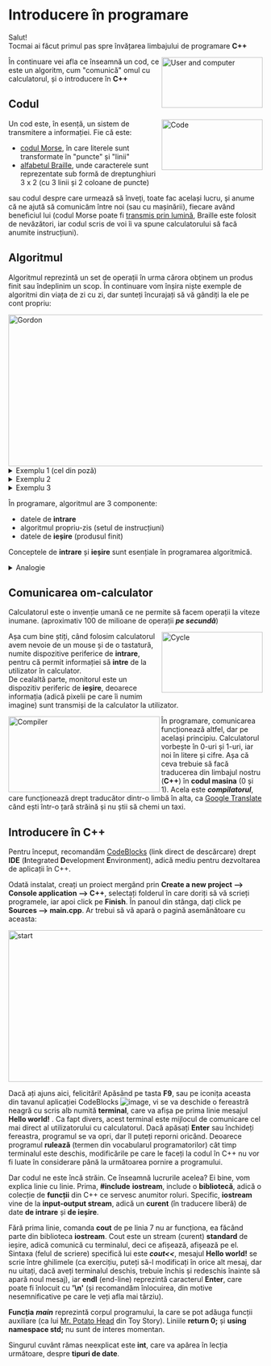 # Introducere în programare

Salut!  
Tocmai ai făcut primul pas spre învățarea limbajului de programare **C++**

<img src="https://user-images.githubusercontent.com/63238264/176324827-c679316a-0301-4d49-a5f0-e215d5621aeb.jpg" alt="User and computer" width="200" height="100" align="right" title="Tu și prietenul tău">

În continuare vei afla ce înseamnă un cod, ce este un algoritm, cum "comunică" omul cu calculatorul, și o introducere în **C++**

## Codul

<img src="https://user-images.githubusercontent.com/63238264/176325563-583c8ae1-f81e-48dd-8fc0-4f52bb26da21.png" alt="Code" width="200" height="100" align="right" title="Cod">

Un cod este, în esență, un sistem de transmitere a informației. Fie că este:
* [codul Morse](https://ro.wikipedia.org/wiki/Codul_Morse), în care literele sunt transformate în  "puncte" și "linii"
* [alfabetul Braille](https://ro.wikipedia.org/wiki/Alfabetul_Braille), unde caracterele sunt reprezentate sub formă de dreptunghiuri $3$ x $2$ (cu 3 linii și 2 coloane de puncte)

sau codul despre care urmează să înveți, toate fac același lucru, și anume că ne ajută să comunicăm între noi (sau cu mașinării), fiecare având beneficiul lui (codul Morse poate fi [transmis prin lumină](https://www.youtube.com/shorts/COCV8bZ4bjo?&ab_channel=GD%27sLatestHighlights), Braille este folosit de nevăzători, iar codul scris de voi îi va spune calculatorului să facă anumite instrucțiuni).

## Algoritmul

Algoritmul reprezintă un set de operații în urma cărora obținem un produs finit sau îndeplinim un scop. În continuare vom înșira niște exemple de algoritmi din viața de zi cu zi, dar sunteți încurajați să vă gândiți la ele pe cont propriu:

<img src="https://user-images.githubusercontent.com/63238264/176326597-a82cd22a-3cb3-4940-a0f4-4f0260542d77.png" alt="Gordon" width="600" height="300" align="right" title="Gordon Ramsay, pregătit de algoritm">


<details><summary>Exemplu 1 (cel din poză)</summary>&nbsp;&nbsp;&nbsp;&nbsp;&nbsp;&nbsp;&nbsp;<b>Rețetă de gătit 👨‍🍳</b></details>
<details><summary>Exemplu 2</summary>&nbsp;&nbsp;&nbsp;&nbsp;&nbsp;&nbsp;&nbsp;<b>Program unei zi 📅</b></details>
<details><summary>Exemplu 3</summary>&nbsp;&nbsp;&nbsp;&nbsp;&nbsp;&nbsp;&nbsp;<b>Îmbrăcarea 👚</b></details>

În programare, algoritmul are 3 componente:
* datele de **intrare**
* algoritmul propriu-zis (setul de instrucțiuni)
* datele de **ieșire** (produsul finit)

Conceptele de **intrare** și **ieșire** sunt esențiale în programarea algoritmică.
<details><summary>Analogie</summary>&nbsp;&nbsp;&nbsp;&nbsp;&nbsp;&nbsp;&nbsp;Datele de intrare = aluat, sos de roșii, mozzarella<br>&nbsp;&nbsp;&nbsp;&nbsp;&nbsp;&nbsp;&nbsp;Algoritmul propriu-zis = punerea ingredientelor pe aluat + gătirea în cuptor<br>&nbsp;&nbsp;&nbsp;&nbsp;&nbsp;&nbsp;&nbsp;Datele de ieșire = o pizza Margherita delicioasă 😋</details>

## Comunicarea om-calculator

Calculatorul este o invenție umană ce ne permite să facem operații la viteze inumane. (aproximativ 100 de milioane de operații ***pe secundă***)

<img src="https://user-images.githubusercontent.com/63238264/176327286-30e5c271-db2f-4422-a960-a21a40e32969.png" alt="Cycle" title="Ciclul utilizator-calculator" width="200" height="120" align="right">

Așa cum bine știți, când folosim calculatorul avem nevoie de un mouse și de o tastatură, numite dispozitive periferice de **intrare**, pentru că permit informației să **intre** de la utilizator în calculator.\
De cealaltă parte, monitorul este un dispozitiv periferic de **ieșire**, deoarece informația (adică pixelii pe care îi numim imagine) sunt transmiși de la calculator la utilizator.

<img src="https://user-images.githubusercontent.com/63238264/176327846-112fef3c-45d2-4ce7-b2b7-a4ac06979481.png" alt="Compiler" title="Rolul de traducător al compilatorului" height="150" width="300" align="left">

În programare, comunicarea funcționează altfel, dar pe același principiu. Calculatorul vorbește în $0$-uri și $1$-uri, iar noi în litere și cifre. Așa că ceva trebuie să facă traducerea din limbajul nostru (**C++**) în **codul masina** ($0$ și $1$). Acela este ***compilatorul***, care funcționează drept traducător dintr-o limbă în alta, ca [Google Translate](https://translate.google.com/) când ești într-o țară străină și nu știi să chemi un taxi.

## Introducere în C++

Pentru început, recomandăm [CodeBlocks](https://www.fosshub.com/Code-Blocks.html?dwl=codeblocks-20.03mingw-setup.exe) (link direct de descărcare) drept **IDE** (**I**ntegrated **D**evelopment **E**nvironment), adică mediu pentru dezvoltarea de aplicații în C++.

Odată instalat, creați un proiect mergând prin **Create a new project --> Console application --> C++**, selectați folderul în care doriți să vă scrieți programele, iar apoi click pe **Finish**. În panoul din stânga, dați click pe **Sources --> main.cpp**. Ar trebui să vă apară o pagină asemănătoare cu aceasta:

<img src="https://user-images.githubusercontent.com/63238264/176329090-0ff61077-2b46-4b7f-920f-3c81c8089b0f.png" alt="start" title="Primul proiect" height="300" width="600">

Dacă ați ajuns aici, felicitări! Apăsând pe tasta **F9**, sau pe iconița aceasta din tavanul aplicației CodeBlocks ![image](https://user-images.githubusercontent.com/63238264/176329368-a742a9f4-00d0-4a1a-bc76-67fc0271a83b.png), vi se va deschide o fereastră neagră cu scris alb numită **terminal**, care va afișa pe prima linie mesajul **Hello world!** . Ca fapt divers, acest terminal este mijlocul de comunicare cel mai direct al utilizatorului cu calculatorul. Dacă apăsați **Enter** sau închideți fereastra, programul se va opri, dar îl puteți reporni oricând. Deoarece programul **rulează** (termen din vocabularul programatorilor) cât timp terminalul este deschis, modificările pe care le faceți la codul în C++ nu vor fi luate în considerare până la următoarea pornire a programului. 

Dar codul ne este încă străin. Ce înseamnă lucrurile acelea? Ei bine, vom explica linie cu linie. Prima, **#include** **iostream**, include o **bibliotecă**, adică o colecție de **funcții** din C++ ce servesc anumitor roluri. Specific, **iostream** vine de la **input-output stream**, adică un **curent** (în traducere liberă) de date **de intrare** și **de ieșire**. 

Fără prima linie, comanda **cout** de pe linia 7 nu ar funcționa, ea făcând parte din biblioteca **iostream**. Cout este un stream (curent) **standard** de ieșire, adică comunică cu terminalul, deci ce afișează, afișează pe el. Sintaxa (felul de scriere) specifică lui este ***cout<<***, mesajul **Hello world!** se scrie între ghilimele (ca exercițiu, puteți să-l modificați în orice alt mesaj, dar nu uitați, dacă aveți terminalul deschis, trebuie închis și redeschis înainte să apară noul mesaj), iar **endl** (end-line) reprezintă caracterul **Enter**, care poate fi înlocuit cu **'\n'** (și recomandăm înlocuirea, din motive nesemnificative pe care le veți afla mai târziu).

**Funcția** ***main*** reprezintă corpul programului, la care se pot adăuga funcții auxiliare (ca lui [Mr. Potato Head](https://disney.fandom.com/wiki/Mr._Potato_Head) din Toy Story). Liniile **return 0;** și **using namespace std;** nu sunt de interes momentan.

Singurul cuvânt rămas neexplicat este **int**, care va apărea în lecția următoare, despre **tipuri de date**.
